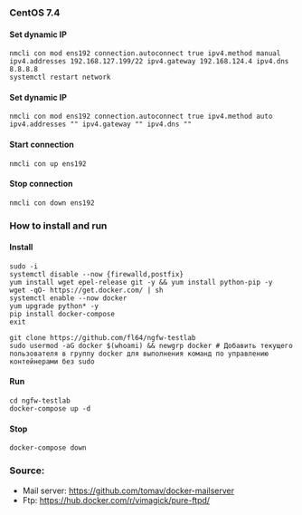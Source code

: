 ### CentOS 7.4

#### Set dynamic IP
```shell
nmcli con mod ens192 connection.autoconnect true ipv4.method manual ipv4.addresses 192.168.127.199/22 ipv4.gateway 192.168.124.4 ipv4.dns 8.8.8.8
systemctl restart network
```
#### Set dynamic IP
```shell
nmcli con mod ens192 connection.autoconnect true ipv4.method auto ipv4.addresses "" ipv4.gateway "" ipv4.dns ""
```
#### Start connection
```shell
nmcli con up ens192
```
#### Stop connection
```shell
nmcli con down ens192
```

### How to install and run

#### Install
```shell
sudo -i
systemctl disable --now {firewalld,postfix}
yum install wget epel-release git -y && yum install python-pip -y
wget -qO- https://get.docker.com/ | sh
systemctl enable --now docker
yum upgrade python* -y
pip install docker-compose
exit
```

```shell
git clone https://github.com/fl64/ngfw-testlab
sudo usermod -aG docker $(whoami) && newgrp docker # Добавить текущего пользователя в группу docker для выполнения команд по управлению контейнерами без sudo
```
#### Run
```shell
cd ngfw-testlab
docker-compose up -d
```
#### Stop
```shell
docker-compose down
```

### Source:
- Mail server: https://github.com/tomav/docker-mailserver
- Ftp: https://hub.docker.com/r/vimagick/pure-ftpd/
